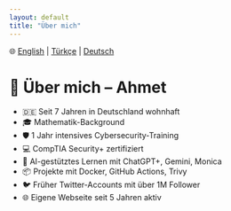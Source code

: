 ```yaml
---
layout: default
title: "Über mich"
---
```


🌐 [English](index.md) | [Türkçe](index-tr.md) | [Deutsch](index-de.md)

# 👤 Über mich – Ahmet

- 🇩🇪 Seit 7 Jahren in Deutschland wohnhaft  
- 🎓 Mathematik-Background  
- 🛡 1 Jahr intensives Cybersecurity-Training  
- 💻 CompTIA Security+ zertifiziert  
- 🤖 AI-gestütztes Lernen mit ChatGPT+, Gemini, Monica  
- 📦 Projekte mit Docker, GitHub Actions, Trivy  
- 🐦 Früher Twitter-Accounts mit über 1M Follower  
- 🌐 Eigene Webseite seit 5 Jahren aktiv  
